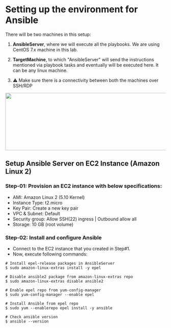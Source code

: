 # Setting up the environment for Ansible

There will be two machines in this setup:

1. **AnsibleServer**, where we will execute all the playbooks. We are using CentOS 7.x machine in this lab.

2. **TargetMachine**, to which "AnsibleServer" will send the instructions mentioned via playbook tasks and eventually will be executed here. It can be any linux machine.

3. :warning: Make sure there is a connectivity between both the machines over SSH/RDP

<img src="https://github.com/novatecstack/ansible-masterclass/assets/121426292/89409280-97b1-4c22-b2da-e6fe43c52417" data-canonical-src="https://github.com/novatecstack/ansible-masterclass/assets/121426292/89409280-97b1-4c22-b2da-e6fe43c52417" width="600" height="180" />

## Setup Ansible Server on EC2 Instance (Amazon Linux 2)

### Step-01: Provision an EC2 instance with below specifications:

- AMI: Amazon Linux 2 (5.10 Kernel)
- Instance Type: t2.micro
- Key Pair: Create a new key pair
- VPC & Subnet: Default
- Security group: Allow SSH(22) ingress | Outbound allow all
- Storage: 10 GB (root volume)

### Step-02: Install and configure Ansible

- Connect to the EC2 instance that you created in Step#1.
- Now, execute following commands:

```
# Install epel-release packages in AnsibleServer
$ sudo amazon-linux-extras install -y epel

# Disable ansible2 package from amazon-linux-extras repo
$ sudo amazon-linux-extras disable ansible2

# Enable epel repo from yum-config-manager
$ sudo yum-config-manager --enable epel

# Install Ansible from epel repo
$ sudo yum --enablerepo epel install -y ansible

# Check ansible version
$ ansible --version
```
